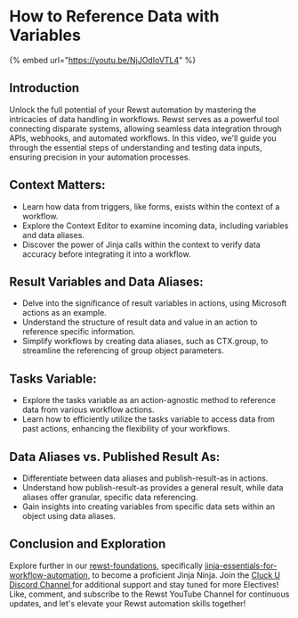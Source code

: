 # How to Reference Data with Variables

{% embed url="https://youtu.be/NjJOdIoVTL4" %}

## Introduction

Unlock the full potential of your Rewst automation by mastering the intricacies of data handling in workflows. Rewst serves as a powerful tool connecting disparate systems, allowing seamless data integration through APIs, webhooks, and automated workflows. In this video, we'll guide you through the essential steps of understanding and testing data inputs, ensuring precision in your automation processes.

## **Context Matters:**

* Learn how data from triggers, like forms, exists within the context of a workflow.
* Explore the Context Editor to examine incoming data, including variables and data aliases.
* Discover the power of Jinja calls within the context to verify data accuracy before integrating it into a workflow.

## **Result Variables and Data Aliases:**

* Delve into the significance of result variables in actions, using Microsoft actions as an example.
* Understand the structure of result data and value in an action to reference specific information.
* Simplify workflows by creating data aliases, such as CTX.group, to streamline the referencing of group object parameters.

## **Tasks Variable:**

* Explore the tasks variable as an action-agnostic method to reference data from various workflow actions.
* Learn how to efficiently utilize the tasks variable to access data from past actions, enhancing the flexibility of your workflows.

## **Data Aliases vs. Published Result As:**

* Differentiate between data aliases and publish-result-as in actions.
* Understand how publish-result-as provides a general result, while data aliases offer granular, specific data referencing.
* Gain insights into creating variables from specific data sets within an object using data aliases.

## Conclusion and Exploration

Explore further in our [rewst-foundations](../rewst-foundations/ "mention"), specifically  [jinja-essentials-for-workflow-automation](../rewst-foundations/jinja-essentials-for-workflow-automation/ "mention"), to become a proficient Jinja Ninja. Join the [Cluck U Discord Channel ](https://discord.com/channels/936789089703845988/1121465945295167588)for additional support and stay tuned for more Electives! Like, comment, and subscribe to the Rewst YouTube Channel for continuous updates, and let's elevate your Rewst automation skills together!
